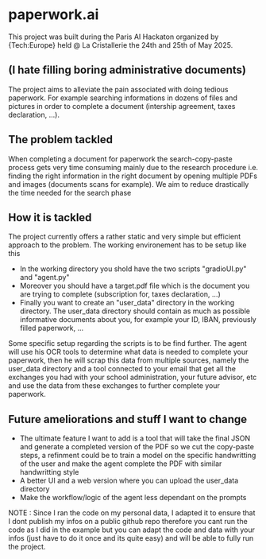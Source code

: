 # paperwork.ai
This project was built during the Paris AI Hackaton organized by {Tech:Europe} held @ La Cristallerie the 24th and 25th of May 2025.
## (I hate filling boring administrative documents)
The project aims to alleviate the pain associated with doing tedious paperwork. For example searching informations in dozens of files and pictures in order to complete a document (intership agreement, taxes declaration, ...).

## The problem tackled
When completing a document for paperwork the search-copy-paste process gets very time consuming mainly due to the research procedure i.e. finding the right information in the right document by opening multiple PDFs and images (documents scans for example). We aim to reduce drastically the time needed for the search phase

## How it is tackled

The project currently offers a rather static and very simple but efficient approach to the problem. The working environement has to be setup like this 
<ul>
  <li>In the working directory you shold have the two scripts "gradioUI.py" and "agent.py"</li>
  <li>Moreover you should have a target.pdf file which is the document you are trying to complete (subscription for, taxes declaration, ...)</li>
  <li>Finally you want to create an "user_data" directory in the working directory. The user_data directory should contain as much as possible informative documents about you, for example your ID, IBAN, previously filled paperwork, ...</li>
</ul>
Some specific setup regarding the scripts is to be find further.
The agent will use his OCR tools to determine what data is needed to complete your paperwork, then he will scrap this data from multiple sources, namely the user_data directory and a tool connected to your email that get all the exchanges you had with your school administration, your future advisor, etc and use the data from these exchanges to further complete your paperwork.

## Future ameliorations and stuff I want to change
<ul>
  <li> The ultimate feature I want to add is a tool that will take the final JSON and generate a completed version of the PDF so we cut the copy-paste steps, a refinment could be to train a model on the specific handwritting of the user and make the agent complete the PDF with similar handwritting style </li>
  <li> A better UI and a web version where you can upload the user_data directory </li>
  <li> Make the workflow/logic of the agent less dependant on the prompts </li>
</ul>
NOTE : Since I ran the code on my personal data, I adapted it to ensure that I dont publish my infos on a public github repo therefore you cant run the code as I did in the example but you can adapt the code and data with your infos (just have to do it once and its quite easy) and will be able to fully run the project.
